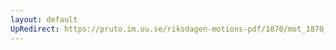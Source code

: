 ```yaml
---
layout: default
UpRedirect: https://pruto.im.uu.se/riksdagen-motions-pdf/1870/mot_1870__ak__150/mot_1870__ak__150-001.pdf
---
```


